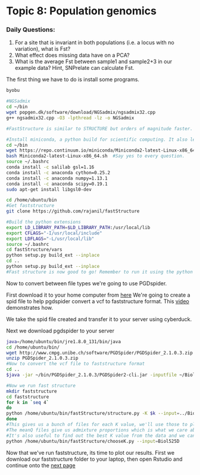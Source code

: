 # Topic 8: Population genomics

### Daily Questions:
1. For a site that is invariant in both populations (i.e. a locus with no variation), what is Fst?
2. What effect does missing data have on a PCA?
3. What is the average Fst between sample1 and sample2+3 in our example data? Hint, SNPrelate can calculate Fst.

The first thing we have to do is install some programs.

```bash
byobu

#NGSadmix
cd ~/bin
wget popgen.dk/software/download/NGSadmix/ngsadmix32.cpp 
g++ ngsadmix32.cpp -O3 -lpthread -lz -o NGSadmix

#FastStructure is similar to STRUCTURE but orders of magnitude faster. It has many dependencies

#Install miniconda, a python build for scientific computing. It also lets us install python packages easily.
cd ~/bin
wget https://repo.continuum.io/miniconda/Miniconda2-latest-Linux-x86_64.sh
bash Miniconda2-latest-Linux-x86_64.sh  #Say yes to every question.
source ~/.bashrc
conda install -c salilab gsl=1.16
conda install -c anaconda cython=0.25.2
conda install -c anaconda numpy=1.13.1
conda install -c anaconda scipy=0.19.1
sudo apt-get install libgsl0-dev

cd /home/ubuntu/bin
#Get faststructure
git clone https://github.com/rajanil/fastStructure

#Build the python extensions
export LD_LIBRARY_PATH=$LD_LIBRARY_PATH:/usr/local/lib
export CFLAGS="-I/usr/local/include"
export LDFLAGS="-L/usr/local/lib"
source ~/.bashrc
cd fastStructure/vars
python setup.py build_ext --inplace
cd ..
python setup.py build_ext --inplace
#Fast structure is now good to go! Remember to run it using the python version in anaconda
```
Now to convert between file types we're going to use PGDspider.

First download it to your home computer from [here](http://www.cmpg.unibe.ch/software/PGDSpider/#Download_and_Installation_Instructions)
We're going to create a spid file to help pgdspider convert a vcf to faststructure format. This [video](https://www.youtube.com/watch?v=I7hJvE0USxQ) demonstrates how.

We take the spid file created and transfer it to your server using cyberduck.

Next we download pgdspider to your server
```bash
java=/home/ubuntu/bin/jre1.8.0_131/bin/java
cd /home/ubuntu/bin/
wget http://www.cmpg.unibe.ch/software/PGDSpider/PGDSpider_2.1.0.3.zip
unzip PGDSpider_2.1.0.3.zip
#Now to convert the vcf file to faststructure format
cd ..
$java -jar ~/bin/PGDSpider_2.1.0.3/PGDSpider2-cli.jar -inputfile ~/Biol525D.snps.vcf -inputformat VCF -outputfile ~/Biol525D.snps.str -outputformat STRUCTURE -spid vcf_to_structure.spid

#Now we run fast structure
mkdir faststructure
cd faststructure
for k in `seq 4`
do
python /home/ubuntu/bin/fastStructure/structure.py -K $k --input=../Biol525D.snps --output=Biol525D --format=str
done
#This gives us a bunch of files for each K value, we'll use those to plot.
#The meanQ files give us admixture proportions which is what we care about.
#It's also useful to find out the best K value from the data and we can do that using faststructure
python /home/ubuntu/bin/fastStructure/chooseK.py --input=Biol525D
```
Now that we've run faststructure, its time to plot our results. First we download our faststructure folder to your laptop, then open Rstudio and continue onto the [next page](https://github.com/owensgl/biol525D/blob/master/Topic_8-9/plotting_structure.md)

